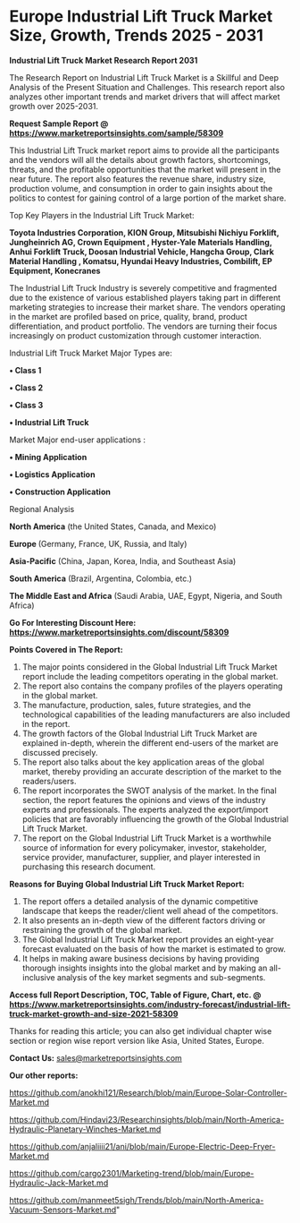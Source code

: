  # Europe Industrial Lift Truck Market Size, Growth, Trends 2025 - 2031

<strong>Industrial Lift Truck Market Research Report 2031</strong>

The Research Report on Industrial Lift Truck Market is a Skillful and Deep Analysis of the Present Situation and Challenges. This research report also analyzes other important trends and market drivers that will affect market growth over 2025-2031.

<strong>Request Sample Report @ <a href=https://www.marketreportsinsights.com/sample/58309>https://www.marketreportsinsights.com/sample/58309</a></strong>

This Industrial Lift Truck market report aims to provide all the participants and the vendors will all the details about growth factors, shortcomings, threats, and the profitable opportunities that the market will present in the near future. The report also features the revenue share, industry size, production volume, and consumption in order to gain insights about the politics to contest for gaining control of a large portion of the market share.

Top Key Players in the Industrial Lift Truck Market:

<strong>Toyota Industries Corporation, KION Group, Mitsubishi Nichiyu Forklift, Jungheinrich AG, Crown Equipment , Hyster-Yale Materials Handling, Anhui Forklift Truck, Doosan Industrial Vehicle, Hangcha Group, Clark Material Handling , Komatsu, Hyundai Heavy Industries, Combilift, EP Equipment, Konecranes</strong>

The Industrial Lift Truck Industry is severely competitive and fragmented due to the existence of various established players taking part in different marketing strategies to increase their market share. The vendors operating in the market are profiled based on price, quality, brand, product differentiation, and product portfolio. The vendors are turning their focus increasingly on product customization through customer interaction.

Industrial Lift Truck Market Major Types are:

<strong>• Class 1

• Class 2

• Class 3

• Industrial Lift Truck</strong>

Market Major end-user applications :

<strong>• Mining Application

• Logistics Application

• Construction Application</strong>

Regional Analysis

</u><strong><b>North America</b></strong> (the United States, Canada, and Mexico)

<strong><b>Europe </b></strong>(Germany, France, UK, Russia, and Italy)

<strong><b>Asia-Pacific</b></strong> (China, Japan, Korea, India, and Southeast Asia)

<strong><b>South America</b></strong> (Brazil, Argentina, Colombia, etc.)

<strong><b>The Middle East and Africa</b></strong> (Saudi Arabia, UAE, Egypt, Nigeria, and South Africa)

<strong>Go For Interesting Discount Here: <a href=https://www.marketreportsinsights.com/discount/58309>https://www.marketreportsinsights.com/discount/58309</a></strong>

<strong>Points Covered in The Report:</strong>
<ol>
  <li>The major points considered in the Global Industrial Lift Truck Market report include the leading competitors operating in the global market.</li>
  <li>The report also contains the company profiles of the players operating in the global market.</li>
  <li>The manufacture, production, sales, future strategies, and the technological capabilities of the leading manufacturers are also included in the report.</li>
  <li>The growth factors of the Global Industrial Lift Truck Market are explained in-depth, wherein the different end-users of the market are discussed precisely.</li>
  <li>The report also talks about the key application areas of the global market, thereby providing an accurate description of the market to the readers/users.</li>
  <li>The report incorporates the SWOT analysis of the market. In the final section, the report features the opinions and views of the industry experts and professionals. The experts analyzed the export/import policies that are favorably influencing the growth of the Global Industrial Lift Truck Market.</li>
  <li>The report on the Global Industrial Lift Truck Market is a worthwhile source of information for every policymaker, investor, stakeholder, service provider, manufacturer, supplier, and player interested in purchasing this research document.</li>
</ol>
<strong>Reasons for Buying Global Industrial Lift Truck Market Report:</strong>

<ol>
  <li>The report offers a detailed analysis of the dynamic competitive landscape that keeps the reader/client well ahead of the competitors.</li>
  <li>It also presents an in-depth view of the different factors driving or restraining the growth of the global market.</li>
  <li>The Global Industrial Lift Truck Market report provides an eight-year forecast evaluated on the basis of how the market is estimated to grow.</li>
  <li>It helps in making aware business decisions by having providing thorough insights insights into the global market and by making an all-inclusive analysis of the key market segments and sub-segments.</li>
</ol>
<strong>Access full Report Description, TOC, Table of Figure, Chart, etc. @ <a href=https://www.marketreportsinsights.com/industry-forecast/industrial-lift-truck-market-growth-and-size-2021-58309>https://www.marketreportsinsights.com/industry-forecast/industrial-lift-truck-market-growth-and-size-2021-58309</a></strong>


Thanks for reading this article; you can also get individual chapter wise section or region wise report version like Asia, United States, Europe.

<strong>Contact Us:</strong>
sales@marketreportsinsights.com

<strong>Our other reports:</strong>

<a href=https://github.com/anokhi121/Research/blob/main/Europe-Solar-Controller-Market.md>https://github.com/anokhi121/Research/blob/main/Europe-Solar-Controller-Market.md</a>

<a href=https://github.com/Hindavi23/Researchinsights/blob/main/North-America-Hydraulic-Planetary-Winches-Market.md>https://github.com/Hindavi23/Researchinsights/blob/main/North-America-Hydraulic-Planetary-Winches-Market.md</a>

<a href=https://github.com/anjaliiii21/ani/blob/main/Europe-Electric-Deep-Fryer-Market.md>https://github.com/anjaliiii21/ani/blob/main/Europe-Electric-Deep-Fryer-Market.md</a>

<a href=https://github.com/cargo2301/Marketing-trend/blob/main/Europe-Hydraulic-Jack-Market.md>https://github.com/cargo2301/Marketing-trend/blob/main/Europe-Hydraulic-Jack-Market.md</a>

<a href=https://github.com/manmeet5sigh/Trends/blob/main/North-America-Vacuum-Sensors-Market.md>https://github.com/manmeet5sigh/Trends/blob/main/North-America-Vacuum-Sensors-Market.md</a>"
